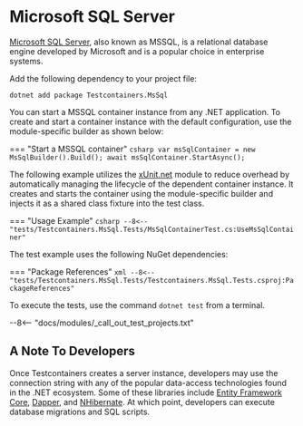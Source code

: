 # Microsoft SQL Server

[Microsoft SQL Server](https://www.microsoft.com/en-us/sql-server), also known as MSSQL, is a relational database engine developed by Microsoft and is a popular choice in enterprise systems.

Add the following dependency to your project file:

```shell title="NuGet"
dotnet add package Testcontainers.MsSql
```

You can start a MSSQL container instance from any .NET application. To create and start a container instance with the default configuration, use the module-specific builder as shown below:

=== "Start a MSSQL container"
    ```csharp
    var msSqlContainer = new MsSqlBuilder().Build();
    await msSqlContainer.StartAsync();
    ```

The following example utilizes the [xUnit.net](/test_frameworks/xunit_net/) module to reduce overhead by automatically managing the lifecycle of the dependent container instance. It creates and starts the container using the module-specific builder and injects it as a shared class fixture into the test class.

=== "Usage Example"
    ```csharp
    --8<-- "tests/Testcontainers.MsSql.Tests/MsSqlContainerTest.cs:UseMsSqlContainer"
    ```

The test example uses the following NuGet dependencies:

=== "Package References"
    ```xml
    --8<-- "tests/Testcontainers.MsSql.Tests/Testcontainers.MsSql.Tests.csproj:PackageReferences"
    ```

To execute the tests, use the command `dotnet test` from a terminal.

--8<-- "docs/modules/_call_out_test_projects.txt"

## A Note To Developers

Once Testcontainers creates a server instance, developers may use the connection string with any of the popular data-access technologies found in the .NET ecosystem. Some of these libraries include [Entity Framework Core](https://www.nuget.org/packages/Microsoft.EntityFrameworkCore), [Dapper](https://www.nuget.org/packages/Dapper), and [NHibernate](https://www.nuget.org/packages/NHibernate). At which point, developers can execute database migrations and SQL scripts.